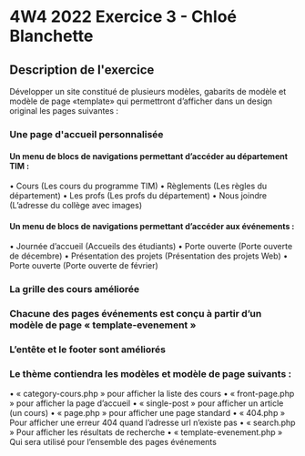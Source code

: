 # 4W4 2022 Exercice 3 - Chloé Blanchette

## Description de l'exercice
Développer un site constitué de plusieurs modèles,  gabarits de modèle et modèle de page «template» qui permettront d’afficher dans un design original les pages suivantes :

### Une page d'accueil personnalisée
#### Un menu de blocs de navigations permettant d’accéder au département TIM :
•	Cours (Les cours du programme TIM)
•	Règlements (Les règles du département)
•	Les profs (Les profs du département)
•	Nous joindre (L’adresse du collège avec images)
#### Un menu de blocs de navigations permettant d’accéder aux événements :
•	Journée d’accueil (Accueils des étudiants)
•	Porte ouverte (Porte ouverte de décembre)
•	Présentation des projets (Présentation des projets Web)
•	Porte ouverte (Porte ouverte de février)

### La grille des cours améliorée

### Chacune des pages événements est conçu à partir d’un modèle de page « template-evenement »

### L’entête et le footer sont améliorés

### Le thème contiendra les modèles et modèle de page suivants : 
•	« category-cours.php » pour afficher la liste des cours
•	« front-page.php » pour afficher la page d’accueil
•	« single-post » pour afficher un article (un cours)
•	« page.php » pour afficher une page standard
•	« 404.php » Pour afficher une erreur 404 quand l’adresse url n’existe pas
•	« search.php » Pour afficher les résultats de recherche
•	« template-evenement.php » Qui sera utilisé pour l’ensemble des pages événements
